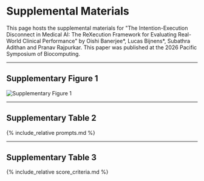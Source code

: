 # Supplemental Materials

This page hosts the supplemental materials for "The Intention-Execution Disconnect in Medical AI: The ReXecution Framework for Evaluating Real-World Clinical Performance" by Oishi Banerjee*, Lucas Bijnens*, Subathra Adithan and Pranav Rajpurkar.
This paper was published at the 2026 Pacific Symposium of Biocomputing.

---

## Supplementary Figure 1

![Supplementary Figure 1](figure1.png)

---

## Supplementary Table 2

{% include_relative prompts.md %}

---

## Supplementary Table 3

{% include_relative score_criteria.md %}
